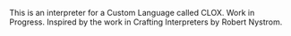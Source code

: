This is an interpreter for a Custom Language called CLOX.
Work in Progress. Inspired by the work in Crafting Interpreters by Robert Nystrom. 
